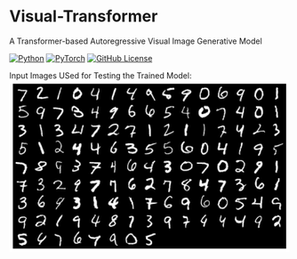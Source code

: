 # Visual-Transformer
A Transformer-based Autoregressive Visual Image Generative Model

[![Python](https://img.shields.io/badge/Python-3.9%2B-blue)](https://www.python.org/)
[![PyTorch](https://img.shields.io/badge/PyTorch-2.0%2B-orange)](https://pytorch.org/)
[![GitHub License](https://img.shields.io/badge/license-MIT-blue.svg)](LICENSE)

Input Images USed for Testing the Trained Model:
![Input images used for testing](models/images/input_images.png)
